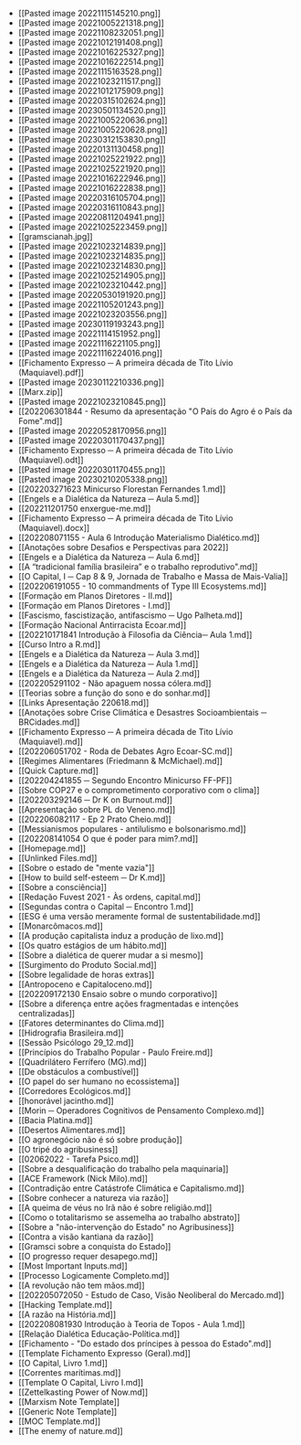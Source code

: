 - [[Pasted image 20221115145210.png]]
- [[Pasted image 20221005221318.png]]
- [[Pasted image 20221108232051.png]]
- [[Pasted image 20221012191408.png]]
- [[Pasted image 20221016225327.png]]
- [[Pasted image 20221016222514.png]]
- [[Pasted image 20221115163528.png]]
- [[Pasted image 20221023211517.png]]
- [[Pasted image 20221012175909.png]]
- [[Pasted image 20220315102624.png]]
- [[Pasted image 20230501134520.png]]
- [[Pasted image 20221005220636.png]]
- [[Pasted image 20221005220628.png]]
- [[Pasted image 20230312153830.png]]
- [[Pasted image 20220131130458.png]]
- [[Pasted image 20221025221922.png]]
- [[Pasted image 20221025221920.png]]
- [[Pasted image 20221016222946.png]]
- [[Pasted image 20221016222838.png]]
- [[Pasted image 20220316105704.png]]
- [[Pasted image 20220316110843.png]]
- [[Pasted image 20220811204941.png]]
- [[Pasted image 20221025223459.png]]
- [[gramscianah.jpg]]
- [[Pasted image 20221023214839.png]]
- [[Pasted image 20221023214835.png]]
- [[Pasted image 20221023214830.png]]
- [[Pasted image 20221025214905.png]]
- [[Pasted image 20221023210442.png]]
- [[Pasted image 20220530191920.png]]
- [[Pasted image 20221105201243.png]]
- [[Pasted image 20221023203556.png]]
- [[Pasted image 20230119193243.png]]
- [[Pasted image 20221114151952.png]]
- [[Pasted image 20221116221105.png]]
- [[Pasted image 20221116224016.png]]
- [[Fichamento Expresso ─ A primeira década de Tito Lívio (Maquiavel).pdf]]
- [[Pasted image 20230112210336.png]]
- [[Marx.zip]]
- [[Pasted image 20221023210845.png]]
- [[202206301844 - Resumo da apresentação "O País do Agro é o País da Fome".md]]
- [[Pasted image 20220528170956.png]]
- [[Pasted image 20220301170437.png]]
- [[Fichamento Expresso ─ A primeira década de Tito Lívio (Maquiavel).odt]]
- [[Pasted image 20220301170455.png]]
- [[Pasted image 20230210205338.png]]
- [[202203271623 Minicurso Florestan Fernandes 1.md]]
- [[Engels e a Dialética da Natureza ─ Aula 5.md]]
- [[202211201750 enxergue-me.md]]
- [[Fichamento Expresso ─ A primeira década de Tito Lívio (Maquiavel).docx]]
- [[202208071155 - Aula 6 Introdução Materialismo Dialético.md]]
- [[Anotações sobre Desafios e Perspectivas para 2022]]
- [[Engels e a Dialética da Natureza ─ Aula 6.md]]
- [[A “tradicional família brasileira” e o trabalho reprodutivo".md]]
- [[O Capital, I ─ Cap 8 & 9, Jornada de Trabalho e Massa de Mais-Valia]]
- [[202206191055 - 10 commandments of Type III Ecosystems.md]]
- [[Formação em Planos Diretores - II.md]]
- [[Formação em Planos Diretores - I.md]]
- [[Fascismo, fascistização, antifascismo ─ Ugo Palheta.md]]
- [[Formação Nacional Antirracista Ecoar.md]]
- [[202210171841 Introdução à Filosofia da Ciência─ Aula 1.md]]
- [[Curso Intro a R.md]]
- [[Engels e a Dialética da Natureza ─ Aula 3.md]]
- [[Engels e a Dialética da Natureza ─ Aula 1.md]]
- [[Engels e a Dialética da Natureza ─ Aula 2.md]]
- [[202205291102 - Não apaguem nossa cólera.md]]
- [[Teorias sobre a função do sono e do sonhar.md]]
- [[Links Apresentação 220618.md]]
- [[Anotações sobre Crise Climática e Desastres Socioambientais ─ BRCidades.md]]
- [[Fichamento Expresso ─ A primeira década de Tito Lívio (Maquiavel).md]]
- [[202206051702 - Roda de Debates Agro Ecoar-SC.md]]
- [[Regimes Alimentares (Friedmann & McMichael).md]]
- [[Quick Capture.md]]
- [[202204241855 ─ Segundo Encontro Minicurso FF-PF]]
- [[Sobre COP27 e o comprometimento corporativo com o clima]]
- [[202203292146 ─ Dr K on Burnout.md]]
- [[Apresentação sobre PL do Veneno.md]]
- [[202206082117 - Ep 2 Prato Cheio.md]]
- [[Messianismos populares - antilulismo e bolsonarismo.md]]
- [[202208141054 O que é poder para mim?.md]]
- [[Homepage.md]]
- [[Unlinked Files.md]]
- [[Sobre o estado de "mente vazia"]]
- [[How to build self-esteem ─ Dr K.md]]
- [[Sobre a consciência]]
- [[Redação Fuvest 2021 - Às ordens, capital.md]]
- [[Segundas contra o Capital ─ Encontro 1.md]]
- [[ESG é uma versão meramente formal de sustentabilidade.md]]
- [[Monarcômacos.md]]
- [[A produção capitalista induz a produção de lixo.md]]
- [[Os quatro estágios de um hábito.md]]
- [[Sobre a dialética de querer mudar a si mesmo]]
- [[Surgimento do Produto Social.md]]
- [[Sobre legalidade de horas extras]]
- [[Antropoceno e Capitaloceno.md]]
- [[202209172130 Ensaio sobre o mundo corporativo]]
- [[Sobre a diferença entre ações fragmentadas e intenções centralizadas]]
- [[Fatores determinantes do Clima.md]]
- [[Hidrografia Brasileira.md]]
- [[Sessão Psicólogo 29_12.md]]
- [[Princípios do Trabalho Popular - Paulo Freire.md]]
- [[Quadrilátero Ferrífero (MG).md]]
- [[De obstáculos a combustível]]
- [[O papel do ser humano no ecossistema]]
- [[Corredores Ecológicos.md]]
- [[honorável jacintho.md]]
- [[Morin ─ Operadores Cognitivos de Pensamento Complexo.md]]
- [[Bacia Platina.md]]
- [[Desertos Alimentares.md]]
- [[O agronegócio não é só sobre produção]]
- [[O tripé do agribusiness]]
- [[02062022 - Tarefa Psico.md]]
- [[Sobre a desqualificação do trabalho pela maquinaria]]
- [[ACE Framework (Nick Milo).md]]
- [[Contradição entre Catástrofe Climática e Capitalismo.md]]
- [[Sobre conhecer a natureza via razão]]
- [[A queima de véus no Irã não é sobre religião.md]]
- [[Como o totalitarismo se assemelha ao trabalho abstrato]]
- [[Sobre a "não-intervenção do Estado" no Agribusiness]]
- [[Contra a visão kantiana da razão]]
- [[Gramsci sobre a conquista do Estado]]
- [[O progresso requer desapego.md]]
- [[Most Important Inputs.md]]
- [[Processo Logicamente Completo.md]]
- [[A revolução não tem mãos.md]]
- [[202205072050 - Estudo de Caso, Visão Neoliberal do Mercado.md]]
- [[Hacking Template.md]]
- [[A razão na História.md]]
- [[202208081930 Introdução à Teoria de Topos - Aula 1.md]]
- [[Relação Dialética Educação-Política.md]]
- [[Fichamento - "Do estado dos príncipes à pessoa do Estado".md]]
- [[Template Fichamento Expresso (Geral).md]]
- [[O Capital, Livro 1.md]]
- [[Correntes marítimas.md]]
- [[Template O Capital, Livro I.md]]
- [[Zettelkasting Power of Now.md]]
- [[Marxism Note Template]]
- [[Generic Note Template]]
- [[MOC Template.md]]
- [[The enemy of nature.md]]
